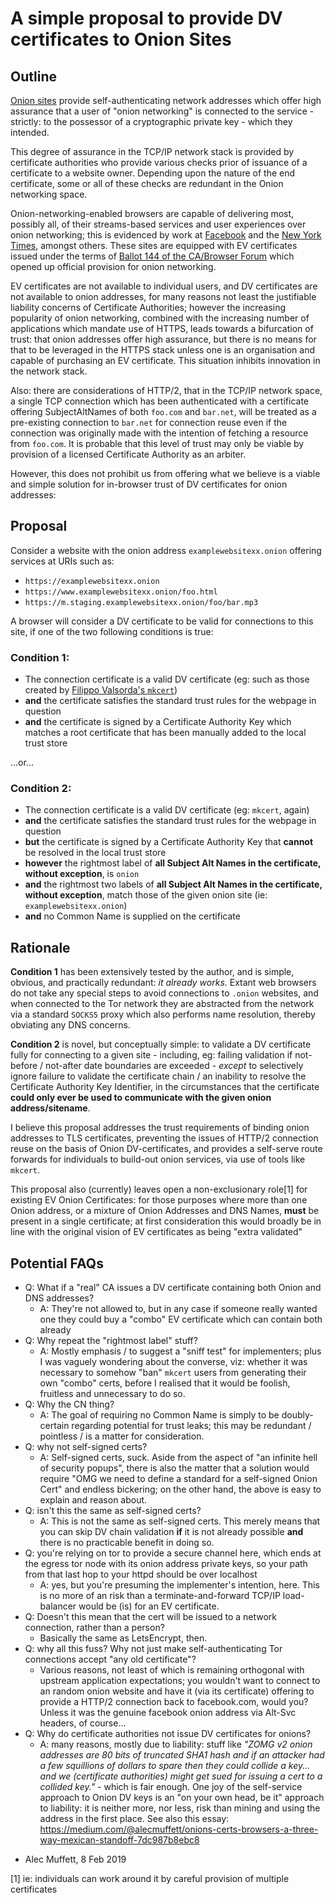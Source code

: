 # A simple proposal to provide DV certificates to Onion Sites

## Outline

[Onion sites](https://tools.ietf.org/html/rfc7686) provide self-authenticating network addresses which offer high assurance that a user of "onion networking" is connected to the service - strictly: to the possessor of a cryptographic private key - which they intended.

This degree of assurance in the TCP/IP network stack is provided by certificate authorities who provide various checks prior of issuance of a certificate to a website owner. Depending upon the nature of the end certificate, some or all of these checks are redundant in the Onion networking space.

Onion-networking-enabled browsers are capable of delivering most, possibly all, of their streams-based services and user experiences over onion networking; this is evidenced by work at [Facebook](https://www.facebookcorewwwi.onion/) and the [New York Times](https://www.nytimes3xbfgragh.onion/), amongst others. These sites are equipped with EV certificates issued under the terms of [Ballot 144 of the CA/Browser Forum](https://cabforum.org/2015/02/18/ballot-144-validation-rules-dot-onion-names/) which opened up official provision for onion networking.

EV certificates are not available to individual users, and DV certificates are not available to onion addresses, for many reasons not least the justifiable liability concerns of Certificate Authorities; however the increasing popularity of onion networking, combined with the increasing number of applications which mandate use of HTTPS, leads towards a bifurcation of trust: that onion addresses offer high assurance, but there is no means for that to be leveraged in the HTTPS stack unless one is an organisation and capable of purchasing an EV certificate. This situation inhibits innovation in the network stack.

Also: there are considerations of HTTP/2, that in the TCP/IP network space, a single TCP connection which has been authenticated with a certificate offering SubjectAltNames of both `foo.com` and `bar.net`, will be treated as a pre-existing connection to `bar.net` for connection reuse even if the connection was originally made with the intention of fetching a resource from `foo.com`. It is probable that this level of trust may only be viable by provision of a licensed Certificate Authority as an arbiter.

However, this does not prohibit us from offering what we believe is a viable and simple solution for in-browser trust of DV certificates for onion addresses:

## Proposal

Consider a website with the onion address `examplewebsitexx.onion` offering services at URIs such as:

* `https://examplewebsitexx.onion`
* `https://www.examplewebsitexx.onion/foo.html`
* `https://m.staging.examplewebsitexx.onion/foo/bar.mp3`

A browser will consider a DV certificate to be valid for connections to this site, if one of the two following conditions is true:

### Condition 1:

* The connection certificate is a valid DV certificate (eg: such as those created by [Filippo Valsorda's `mkcert`](https://github.com/FiloSottile/mkcert))
* **and** the certificate satisfies the standard trust rules for the webpage in question
* **and** the certificate is signed by a Certificate Authority Key which matches a root certificate that has been manually added to the local trust store

...or...

### Condition 2:

* The connection certificate is a valid DV certificate (eg: `mkcert`, again)
* **and** the certificate satisfies the standard trust rules for the webpage in question
* **but** the certificate is signed by a Certificate Authority Key that **cannot** be resolved in the local trust store
* **however** the rightmost label of **all Subject Alt Names in the certificate, without exception**, is `onion`
* **and** the rightmost two labels of **all Subject Alt Names in the certificate, without exception**, match those of the given onion site (ie: `examplewebsitexx.onion`)
* **and** no Common Name is supplied on the certificate

## Rationale

**Condition 1** has been extensively tested by the author, and is simple, obvious, and practically redundant: *it already works*. Extant web browsers do not take any special steps to avoid connections to `.onion` websites, and when connected to the Tor network they are abstracted from the network via a standard `SOCKS5` proxy which also performs name resolution, thereby obviating any DNS concerns.

**Condition 2** is novel, but conceptually simple: to validate a DV certificate fully for connecting to a given site - including, eg: failing validation if not-before / not-after date boundaries are exceeded - *except* to selectively ignore failure to validate the certificate chain / an inability to resolve the Certificate Authority Key Identifier, in the circumstances that the certificate **could only ever be used to communicate with the given onion address/sitename**. 

I believe this proposal addresses the trust requirements of binding onion addresses to TLS certificates, preventing the issues of HTTP/2 connection reuse on the basis of Onion DV-certificates, and provides a self-serve route forwards for individuals to build-out onion services, via use of tools like `mkcert`.

This proposal also (currently) leaves open a non-exclusionary role[1] for existing EV Onion Certificates: for those purposes where more than one Onion address, or a mixture of Onion Addresses and DNS Names, **must** be present in a single certificate; at first consideration this would broadly be in line with the original vision of EV certificates as being "extra validated"

## Potential FAQs

* Q: What if a "real" CA issues a DV certificate containing both Onion and DNS addresses?
  * A: They're not allowed to, but in any case if someone really wanted one they could buy a "combo" EV certificate which can contain both already
* Q: Why repeat the "rightmost label" stuff?
  * A: Mostly emphasis / to suggest a "sniff test" for implementers; plus I was vaguely wondering about the converse, viz: whether it was necessary to somehow "ban" `mkcert` users from generating their own "combo" certs, before I realised that it would be foolish, fruitless and unnecessary to do so.
* Q: Why the CN thing?
  * A: The goal of requiring no Common Name is simply to be doubly-certain regarding potential for trust leaks; this may be redundant / pointless / is a matter for consideration.
* Q: why not self-signed certs?
  * A: Self-signed certs, suck. Aside from the aspect of "an infinite hell of security popups", there is also the matter that a solution would require "OMG we need to define a standard for a self-signed Onion Cert" and endless bickering; on the other hand, the above is easy to explain and reason about.
* Q: isn't this the same as self-signed certs?
  * A: This is not the same as self-signed certs.  This merely means that you can skip DV chain validation **if** it is not already possible **and** there is no practicable benefit in doing so.
* Q: you're relying on tor to provide a secure channel here, which ends at the egress tor node with its onion address private keys, so your path from that last hop to your httpd should be over localhost
  * A: yes, but you're presuming the implementer's intention, here. This is no more of an risk than a terminate-and-forward TCP/IP load-balancer would be (is) for an EV certificate.
* Q: Doesn't this mean that the cert will be issued to a network connection, rather than a person?
  * Basically the same as LetsEncrypt, then.
* Q: why all this fuss? Why not just make self-authenticating Tor connections accept "any old certificate"?
  * Various reasons, not least of which is remaining orthogonal with upstream application expectations; you wouldn't want to connect to an random onion website and have it (via its certificate) offering to provide a HTTP/2 connection back to facebook.com, would you? Unless it was the genuine facebook onion address via Alt-Svc headers, of course...
* Q: Why do certificate authorities not issue DV certificates for onions?
  * A: many reasons, mostly due to liability: stuff like *"ZOMG v2 onion addresses are 80 bits of truncated SHA1 hash and if an attacker had a few squillions of dollars to spare then they could collide a key... and we (certificate authorities) might get sued for issuing a cert to a collided key."* - which is fair enough. One joy of the self-service approach to Onion DV keys is an "on your own head, be it" approach to liability: it is neither more, nor less, risk than mining and using the address in the first place. See also this essay: https://medium.com/@alecmuffett/onions-certs-browsers-a-three-way-mexican-standoff-7dc987b8ebc8 
  
- Alec Muffett, 8 Feb 2019

[1] ie: individuals can work around it by careful provision of multiple certificates
